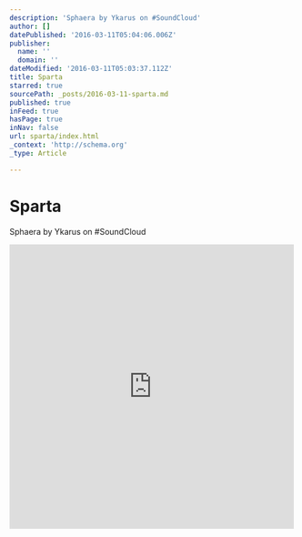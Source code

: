 ```yaml
---
description: 'Sphaera by Ykarus on #SoundCloud'
author: []
datePublished: '2016-03-11T05:04:06.006Z'
publisher:
  name: ''
  domain: ''
dateModified: '2016-03-11T05:03:37.112Z'
title: Sparta
starred: true
sourcePath: _posts/2016-03-11-sparta.md
published: true
inFeed: true
hasPage: true
inNav: false
url: sparta/index.html
_context: 'http://schema.org'
_type: Article

---
```

# Sparta

Sphaera by Ykarus on \#SoundCloud

<iframe src="https://cdn.embedly.com/widgets/media.html?src=https%3A%2F%2Fw.soundcloud.com%2Fplayer%2F%3Fvisual%3Dtrue%26url%3Dhttp%253A%252F%252Fapi.soundcloud.com%252Ftracks%252F245078897%26show_artwork%3Dtrue&amp;url=https%3A%2F%2Fsoundcloud.com%2Fdj-ykarus%2Fsphaera&amp;image=http%3A%2F%2Fi1.sndcdn.com%2Fartworks-000145592247-fdzgmq-t500x500.jpg&amp;key=b7d04c9b404c499eba89ee7072e1c4f7&amp;type=text%2Fhtml&amp;schema=soundcloud" width="500" height="500" scrolling="no" frameborder="0" allowfullscreen="allowfullscreen" style=""></iframe>
